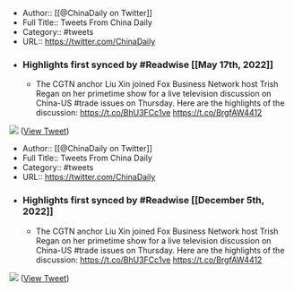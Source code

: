 - Author:: [[@ChinaDaily on Twitter]]
- Full Title:: Tweets From China Daily
- Category:: #tweets
- URL:: https://twitter.com/ChinaDaily
- ### Highlights first synced by #Readwise [[May 17th, 2022]]
    - The CGTN anchor Liu Xin joined Fox Business Network host Trish Regan on her primetime show for a live television discussion on China-US #trade issues on Thursday. Here are the highlights of the discussion: https://t.co/BhU3FCc1ve https://t.co/BrgfAW4412

![](https://pbs.twimg.com/media/D7y7YO9WwAoE_c0.jpg) ([View Tweet](https://twitter.com/ChinaDaily/status/1133987232736514048))
- Author:: [[@ChinaDaily on Twitter]]
- Full Title:: Tweets From China Daily
- Category:: #tweets
- URL:: https://twitter.com/ChinaDaily
- ### Highlights first synced by #Readwise [[December 5th, 2022]]
    - The CGTN anchor Liu Xin joined Fox Business Network host Trish Regan on her primetime show for a live television discussion on China-US #trade issues on Thursday. Here are the highlights of the discussion: https://t.co/BhU3FCc1ve https://t.co/BrgfAW4412

![](https://pbs.twimg.com/media/D7y7YO9WwAoE_c0.jpg) ([View Tweet](https://twitter.com/ChinaDaily/status/1133987232736514048))
